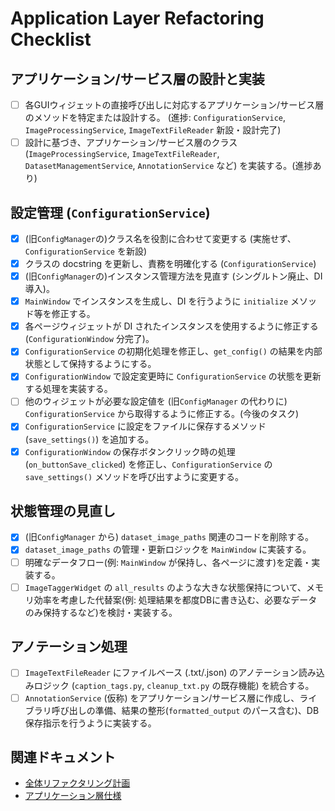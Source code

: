 # Application Layer Refactoring Checklist

## アプリケーション/サービス層の設計と実装

-   [ ] 各GUIウィジェットの直接呼び出しに対応するアプリケーション/サービス層のメソッドを特定または設計する。 (進捗: `ConfigurationService`, `ImageProcessingService`, `ImageTextFileReader` 新設・設計完了)
-   [ ] 設計に基づき、アプリケーション/サービス層のクラス (`ImageProcessingService`, `ImageTextFileReader`, `DatasetManagementService`, `AnnotationService` など) を実装する。(進捗あり)

## 設定管理 (`ConfigurationService`)

-   [x] (旧`ConfigManager`の)クラス名を役割に合わせて変更する (実施せず、`ConfigurationService` を新設)
-   [x] クラスの docstring を更新し、責務を明確化する (`ConfigurationService`)
-   [x] (旧`ConfigManager`の)インスタンス管理方法を見直す (シングルトン廃止、DI導入)。
-   [x] `MainWindow` でインスタンスを生成し、DI を行うように `initialize` メソッド等を修正する。
-   [x] 各ページウィジェットが DI されたインスタンスを使用するように修正する (`ConfigurationWindow` 分完了)。
-   [x] `ConfigurationService` の初期化処理を修正し、`get_config()` の結果を内部状態として保持するようにする。
-   [x] `ConfigurationWindow` で設定変更時に `ConfigurationService` の状態を更新する処理を実装する。
-   [ ] 他のウィジェットが必要な設定値を (旧`ConfigManager` の代わりに) `ConfigurationService` から取得するように修正する。(今後のタスク)
-   [x] `ConfigurationService` に設定をファイルに保存するメソッド (`save_settings()`) を追加する。
-   [x] `ConfigurationWindow` の保存ボタンクリック時の処理 (`on_buttonSave_clicked`) を修正し、`ConfigurationService` の `save_settings()` メソッドを呼び出すように変更する。

## 状態管理の見直し

-   [x] (旧`ConfigManager` から) `dataset_image_paths` 関連のコードを削除する。
-   [x] `dataset_image_paths` の管理・更新ロジックを `MainWindow` に実装する。
-   [ ] 明確なデータフロー(例: `MainWindow` が保持し、各ページに渡す)を定義・実装する。
-   [ ] `ImageTaggerWidget` の `all_results` のような大きな状態保持について、メモリ効率を考慮した代替案(例: 処理結果を都度DBに書き込む、必要なデータのみ保持するなど)を検討・実装する。

## アノテーション処理

-   [ ] `ImageTextFileReader` にファイルベース (.txt/.json) のアノテーション読み込みロジック (`caption_tags.py`, `cleanup_txt.py` の既存機能) を統合する。
-   [ ] `AnnotationService` (仮称) をアプリケーション/サービス層に作成し、ライブラリ呼び出しの準備、結果の整形(`formatted_output` のパース含む)、DB保存指示を行うように実装する。

## 関連ドキュメント

-   [全体リファクタリング計画](../../refactoring_plan.md)
-   [アプリケーション層仕様](../specs/application/) 